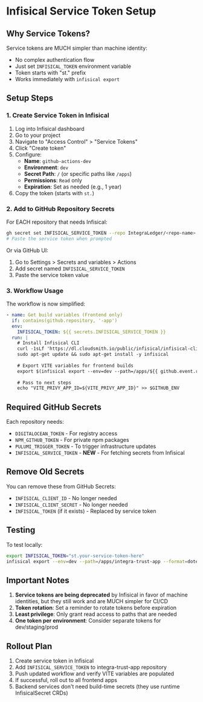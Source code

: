 # Infisical Service Token Setup

## Why Service Tokens?

Service tokens are MUCH simpler than machine identity:
- No complex authentication flow
- Just set `INFISICAL_TOKEN` environment variable
- Token starts with "st." prefix
- Works immediately with `infisical export`

## Setup Steps

### 1. Create Service Token in Infisical

1. Log into Infisical dashboard
2. Go to your project
3. Navigate to "Access Control" > "Service Tokens"
4. Click "Create token"
5. Configure:
   - **Name**: `github-actions-dev`
   - **Environment**: `dev`
   - **Secret Path**: `/` (or specific paths like `/apps`)
   - **Permissions**: `Read` only
   - **Expiration**: Set as needed (e.g., 1 year)
6. Copy the token (starts with `st.`)

### 2. Add to GitHub Repository Secrets

For EACH repository that needs Infisical:

```bash
gh secret set INFISICAL_SERVICE_TOKEN --repo IntegraLedger/<repo-name>
# Paste the service token when prompted
```

Or via GitHub UI:
1. Go to Settings > Secrets and variables > Actions
2. Add secret named `INFISICAL_SERVICE_TOKEN`
3. Paste the service token value

### 3. Workflow Usage

The workflow is now simplified:

```yaml
- name: Get build variables (Frontend only)
  if: contains(github.repository, '-app')
  env:
    INFISICAL_TOKEN: ${{ secrets.INFISICAL_SERVICE_TOKEN }}
  run: |
    # Install Infisical CLI
    curl -1sLf 'https://dl.cloudsmith.io/public/infisical/infisical-cli/setup.deb.sh' | sudo -E bash
    sudo apt-get update && sudo apt-get install -y infisical
    
    # Export VITE variables for frontend builds
    export $(infisical export --env=dev --path=/apps/${{ github.event.repository.name }} --format=dotenv | grep '^VITE_' | xargs)
    
    # Pass to next steps
    echo "VITE_PRIVY_APP_ID=${VITE_PRIVY_APP_ID}" >> $GITHUB_ENV
```

## Required GitHub Secrets

Each repository needs:
- `DIGITALOCEAN_TOKEN` - For registry access
- `NPM_GITHUB_TOKEN` - For private npm packages  
- `PULUMI_TRIGGER_TOKEN` - To trigger infrastructure updates
- `INFISICAL_SERVICE_TOKEN` - **NEW** - For fetching secrets from Infisical

## Remove Old Secrets

You can remove these from GitHub Secrets:
- `INFISICAL_CLIENT_ID` - No longer needed
- `INFISICAL_CLIENT_SECRET` - No longer needed
- `INFISICAL_TOKEN` (if it exists) - Replaced by service token

## Testing

To test locally:
```bash
export INFISICAL_TOKEN="st.your-service-token-here"
infisical export --env=dev --path=/apps/integra-trust-app --format=dotenv | grep VITE_
```

## Important Notes

1. **Service tokens are being deprecated** by Infisical in favor of machine identities, but they still work and are MUCH simpler for CI/CD
2. **Token rotation**: Set a reminder to rotate tokens before expiration
3. **Least privilege**: Only grant read access to paths that are needed
4. **One token per environment**: Consider separate tokens for dev/staging/prod

## Rollout Plan

1. Create service token in Infisical
2. Add `INFISICAL_SERVICE_TOKEN` to integra-trust-app repository
3. Push updated workflow and verify VITE variables are populated
4. If successful, roll out to all frontend apps
5. Backend services don't need build-time secrets (they use runtime InfisicalSecret CRDs)